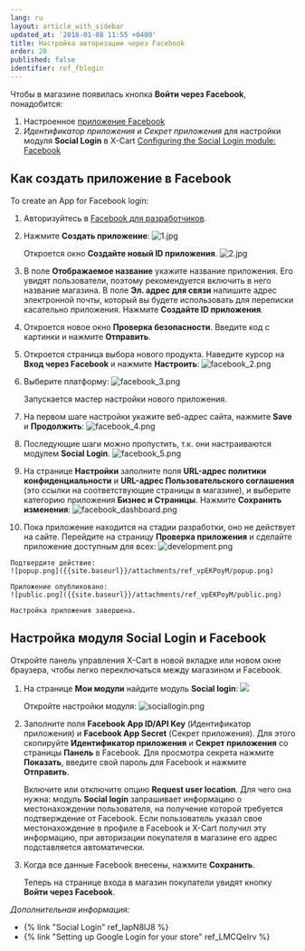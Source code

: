 ```yaml
---
lang: ru
layout: article_with_sidebar
updated_at: '2018-01-08 11:55 +0400'
title: Настройка авторизации через Facebook
order: 20
published: false
identifier: ref_fblogin
---
```

Чтобы в магазине появилась кнопка **Войти через Facebook**, понадобится:

1.  Настроенное [приложение Facebook](#creating-a-facebook-app) 
2.  _Идентификатор приложения_ и _Секрет приложения_ для настройки модуля **Social Login** в X-Cart [Configuring the Social Login module: Facebook](#configuring-the-social-login-module-facebook)

## Как создать приложение в Facebook

To create an App for Facebook login:

1.  Авторизуйтесь в [Facebook для разработчиков](https://developers.facebook.com/apps).

2.  Нажмите **Создать приложение**:
    ![1.jpg]({{site.baseurl}}/attachments/ref_fblogin/1.jpg)

    Откроется окно **Создайте новый ID приложения**.
    ![2.jpg]({{site.baseurl}}/attachments/ref_fblogin/2.jpg)
    
3.	В поле **Отображаемое название** укажите название приложения. Его увидят пользователи, поэтому рекомендуется включить в него название магазина. 
	В поле **Эл. адрес для связи** напишите адрес электронной почты, который вы будете использовать для переписки касательно приложения. Нажмите **Создайте ID приложения**.
    
4.  Откроется новое окно **Проверка безопасности**. Введите код с картинки и нажмите **Отправить**.    
5.  Откроется страница выбора нового продукта. Наведите курсор на **Вход через Facebook** и нажмите **Настроить**:
	![facebook_2.png]({{site.baseurl}}/attachments/ref_vpEKPoyM/facebook_2.png)   
    
6.  Выберите платформу:
	![facebook_3.png]({{site.baseurl}}/attachments/ref_vpEKPoyM/facebook_3.png)
    
    Запускается мастер настройки нового приложения.

7.  На первом шаге настройки укажите веб-адрес сайта, нажмите **Save** и **Продолжить**:
    ![facebook_4.png]({{site.baseurl}}/attachments/ref_vpEKPoyM/facebook_4.png)
        
8.  Последующие шаги можно пропустить, т.к. они настраиваются модулем **Social Login**.
	![facebook_5.png]({{site.baseurl}}/attachments/ref_vpEKPoyM/facebook_5.png)

9.	На странице **Настройки** заполните поля **URL-адрес политики конфиденциальности** и **URL-адрес Пользовательского соглашения** (это ссылки на соответствующие страницы в магазине), и выберите категорию приложения **Бизнес и Страницы**. Нажмите **Сохранить изменения**:
    ![facebook_dashboard.png]({{site.baseurl}}/attachments/ref_vpEKPoyM/facebook_dashboard.png)
     
10.  Пока приложение находится на стадии разработки, оно не действует на сайте. Перейдите на страницу **Проверка приложения** и сделайте приложение доступным для всех:
    ![development.png]({{site.baseurl}}/attachments/ref_vpEKPoyM/development.png)
    
    Подтвердите действие:
    ![popup.png]({{site.baseurl}}/attachments/ref_vpEKPoyM/popup.png)

    Приложение опубликовано:
    ![public.png]({{site.baseurl}}/attachments/ref_vpEKPoyM/public.png)

    Настройка приложения завершена.

## Настройка модуля Social Login и Facebook

Откройте панель управления X-Cart в новой вкладке или новом окне браузера, чтобы легко переключаться между магазином и Facebook.

1.  На странице **Мои модули** найдите модуль **Social login**:
    ![]({{site.baseurl}}/attachments/7504575/9439791.png)
    
    Откройте настройки модуля:
    ![sociallogin.png]({{site.baseurl}}/attachments/ref_vpEKPoyM/sociallogin.png)
    
2.  Заполните поля **Facebook App ID/API Key** (Идентификатор приложения) и **Facebook App Secret** (Секрет приложения). Для этого скопируйте **Идентификатор приложения** и **Секрет приложения** со страницы **Панель** в Facebook. Для просмотра секрета нажмите **Показать**, введите свой пароль для Facebook и нажмите **Отправить**. 

	Включите или отключите опцию **Request user location**. Для чего она нужна: модуль **Social login** запрашивает информацию о местонахождении пользователя, на получение которой требуется подтверждение от Facebook. Если пользователь указал свое местонахождение в профиле в Facebook и X-Cart получил эту информацию, при авторизации покупателя в магазине его адрес подставляется автоматически.

3.  Когда все данные Facebook внесены, нажмите **Сохранить**.

    Теперь на странице входа в магазин покупатели увидят кнопку **Войти через Facebook**.

_Дополнительная информация:_

*   {% link "Social Login" ref_IapN8lJ8 %}
*   {% link "Setting up Google Login for your store" ref_LMCQeIrv %}
